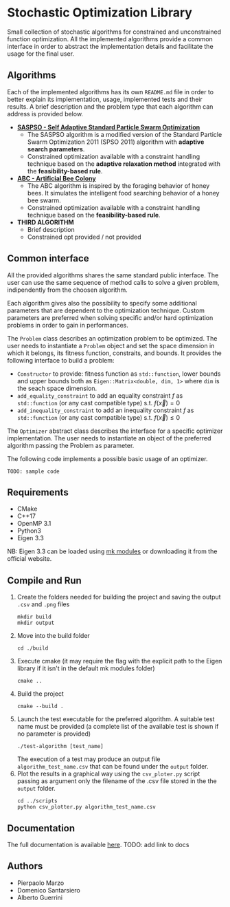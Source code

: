 # Stochastic Optimization Library
Small collection of stochastic algorithms for constrained and unconstrained function optimization. All the implemented algorithms provide a common interface in order to abstract the implementation details and facilitate the usage for the final user.


## Algorithms
Each of the implemented algorithms has its own ```README.md``` file in order to better explain its implementation, usage, implemented tests and their results. A brief description and the problem type that each algorithm can address is provided below.
- [**SASPSO - Self Adaptive Standard Particle Swarm Optimization**](include/SASPSO/README.md)
  - The SASPSO algorithm is a modified version of the Standard Particle Swarm Optimization 2011 (SPSO 2011) algorithm with **adaptive search parameters**.
  - Constrained optimization available with a constraint handling technique based on the **adaptive relaxation method** integrated with the **feasibility-based rule**.
- [**ABC - Artificial Bee Colony**](include/ABC/README.md)
  - The ABC algorithm is inspired by the foraging behavior of honey bees. It simulates the intelligent food searching behavior of a honey bee swarm.
  - Constrained optimization available with a constraint handling technique based on the **feasibility-based rule**.
- **THIRD ALGORITHM**
  - Brief description
  - Constrained opt provided / not provided

## Common interface
All the provided algorithms shares the same standard public interface. The user can use the same sequence of method calls to solve a given problem, indipendently from the choosen algorithm.

Each algorithm gives also the possibility to specify some additional parameters that are dependent to the optimization technique.
Custom parameters are preferred when solving specific and/or hard optimization problems in order to gain in performances.

The `Problem` class describes an optimization problem to be optimized. The user needs to instantiate a ```Problem``` object and set the space dimension in which it belongs, its fitness function, constraits, and bounds. It provides the following interface to build a problem:
- `Constructor` to provide: fitness function as `std::function`, lower bounds and upper bounds both as `Eigen::Matrix<double, dim, 1>` where `dim` is the seach space dimension.
- `add_equality_constraint` to add an equality constraint $f$ as `std::function` (or any cast compatible type) s.t. $f(\vec{x})=0$
- `add_inequality_constraint` to add an inequality constraint $f$ as `std::function` (or any cast compatible type) s.t. $f(\vec{x})\le0$

The `Optimizer` abstract class describes the interface for a specific optimizer implementation. The user needs to instantiate an object of the preferred algorithm passing the Problem as parameter.

The following code implements a possible basic usage of an optimizer.
```
TODO: sample code
```

## Requirements
- CMake
- C++17
- OpenMP 3.1
- Python3
- Eigen 3.3

NB: Eigen 3.3 can be loaded using [mk modules](https://github.com/pcafrica/mk) or downloading it from the official website.

## Compile and Run
1. Create the folders needed for building the project and saving the output `.csv` and `.png` files
   ```
   mkdir build
   mkdir output
   ```
2. Move into the build folder
   ```
   cd ./build
   ```
3. Execute cmake (it may require the flag with the explicit path to the Eigen library if it isn't in the default mk modules folder)
   ```
   cmake ..
   ```
4. Build the project
   ```
   cmake --build .
   ```
5. Launch the test executable for the preferred algorithm. A suitable test name must be provided (a complete list of the available test is shown if no parameter is provided)
   ```
   ./test-algorithm [test_name]
   ```
   The execution of a test may produce an output file `algorithm_test_name.csv` that can be found under the `output` folder.
6. Plot the results in a graphical way using the `csv_ploter.py` script passing as argument only the filename of the .csv file stored in the the `output` folder.
   ```
   cd ../scripts
   python csv_plotter.py algorithm_test_name.csv
   ```

## Documentation
The full documentation is available [here](). TODO: add link to docs

## Authors
- Pierpaolo Marzo
- Domenico Santarsiero
- Alberto Guerrini

